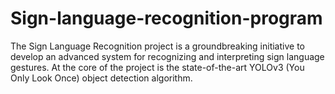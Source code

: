 # Sign-language-recognition-program
The Sign Language Recognition project is a groundbreaking initiative to develop an advanced system for recognizing and interpreting sign language gestures. At the core of the project is the state-of-the-art YOLOv3 (You Only Look Once) object detection algorithm. 
